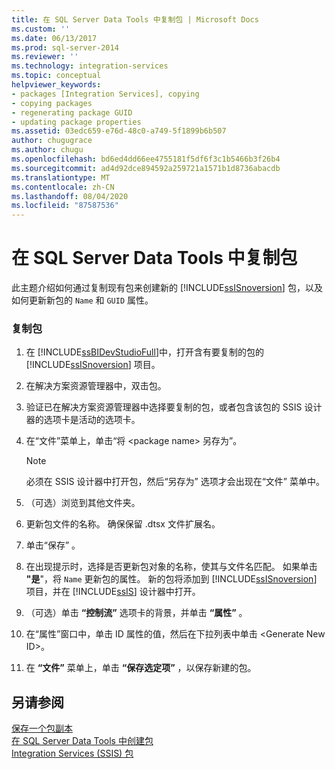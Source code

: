 ```yaml
---
title: 在 SQL Server Data Tools 中复制包 | Microsoft Docs
ms.custom: ''
ms.date: 06/13/2017
ms.prod: sql-server-2014
ms.reviewer: ''
ms.technology: integration-services
ms.topic: conceptual
helpviewer_keywords:
- packages [Integration Services], copying
- copying packages
- regenerating package GUID
- updating package properties
ms.assetid: 03edc659-e76d-48c0-a749-5f1899b6b507
author: chugugrace
ms.author: chugu
ms.openlocfilehash: bd6ed4dd66ee4755181f5df6f3c1b5466b3f26b4
ms.sourcegitcommit: ad4d92dce894592a259721a1571b1d8736abacdb
ms.translationtype: MT
ms.contentlocale: zh-CN
ms.lasthandoff: 08/04/2020
ms.locfileid: "87587536"
---
```

# <a name="copy-a-package-in-sql-server-data-tools"></a>在 SQL Server Data Tools 中复制包
  此主题介绍如何通过复制现有包来创建新的 [!INCLUDE[ssISnoversion](../includes/ssisnoversion-md.md)] 包，以及如何更新新包的 `Name` 和 `GUID` 属性。  
  
### <a name="to-copy-a-package"></a>复制包  
  
1.  在 [!INCLUDE[ssBIDevStudioFull](../includes/ssbidevstudiofull-md.md)]中，打开含有要复制的包的 [!INCLUDE[ssISnoversion](../includes/ssisnoversion-md.md)] 项目。  
  
2.  在解决方案资源管理器中，双击包。  
  
3.  验证已在解决方案资源管理器中选择要复制的包，或者包含该包的 SSIS 设计器的选项卡是活动的选项卡。  
  
4.  在“文件”菜单上，单击“将 \<package name> 另存为”。  
  
    > [!NOTE]  
    >  必须在 SSIS 设计器中打开包，然后“另存为”  选项才会出现在“文件”  菜单中。  
  
5.  （可选）浏览到其他文件夹。  
  
6.  更新包文件的名称。 确保保留 .dtsx 文件扩展名。  
  
7.  单击“保存”  。  
  
8.  在出现提示时，选择是否更新包对象的名称，使其与文件名匹配。 如果单击 **"是**"，将 `Name` 更新包的属性。 新的包将添加到 [!INCLUDE[ssISnoversion](../includes/ssisnoversion-md.md)] 项目，并在 [!INCLUDE[ssIS](../includes/ssis-md.md)] 设计器中打开。  
  
9. （可选）单击 **“控制流”** 选项卡的背景，并单击 **“属性”** 。  
  
10. 在“属性”窗口中，单击 ID 属性的值，然后在下拉列表中单击 \<Generate New ID>。  
  
11. 在 **“文件”** 菜单上，单击 **“保存选定项”** ，以保存新建的包。  
  
## <a name="see-also"></a>另请参阅  
 [保存一个包副本](../../2014/integration-services/save-a-copy-of-a-package.md)   
 [在 SQL Server Data Tools 中创建包](create-packages-in-sql-server-data-tools.md)   
 [Integration Services (SSIS) 包](../../2014/integration-services/integration-services-ssis-packages.md)  
  
  
